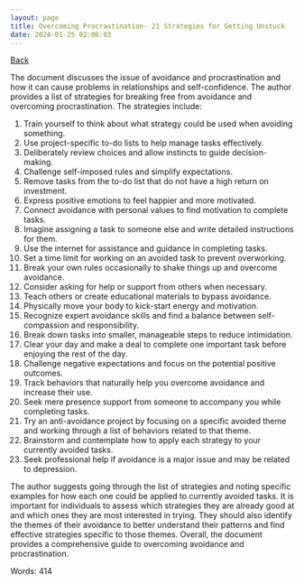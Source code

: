 ```yaml
---
layout: page
title: Overcoming Procrastination- 21 Strategies for Getting Unstuck
date: 2024-01-25 02:06:03
---
```


[Back](./)


The document discusses the issue of avoidance and procrastination and how it can cause problems in relationships and self-confidence. The author provides a list of strategies for breaking free from avoidance and overcoming procrastination. The strategies include:

1. Train yourself to think about what strategy could be used when avoiding something.
2. Use project-specific to-do lists to help manage tasks effectively.
3. Deliberately review choices and allow instincts to guide decision-making.
4. Challenge self-imposed rules and simplify expectations.
5. Remove tasks from the to-do list that do not have a high return on investment.
6. Express positive emotions to feel happier and more motivated.
7. Connect avoidance with personal values to find motivation to complete tasks.
8. Imagine assigning a task to someone else and write detailed instructions for them.
9. Use the internet for assistance and guidance in completing tasks.
10. Set a time limit for working on an avoided task to prevent overworking.
11. Break your own rules occasionally to shake things up and overcome avoidance.
12. Consider asking for help or support from others when necessary.
13. Teach others or create educational materials to bypass avoidance.
14. Physically move your body to kick-start energy and motivation.
15. Recognize expert avoidance skills and find a balance between self-compassion and responsibility.
16. Break down tasks into smaller, manageable steps to reduce intimidation.
17. Clear your day and make a deal to complete one important task before enjoying the rest of the day.
18. Challenge negative expectations and focus on the potential positive outcomes.
19. Track behaviors that naturally help you overcome avoidance and increase their use.
20. Seek mere presence support from someone to accompany you while completing tasks.
21. Try an anti-avoidance project by focusing on a specific avoided theme and working through a list of behaviors related to that theme.
22. Brainstorm and contemplate how to apply each strategy to your currently avoided tasks.
23. Seek professional help if avoidance is a major issue and may be related to depression.

The author suggests going through the list of strategies and noting specific examples for how each one could be applied to currently avoided tasks. It is important for individuals to assess which strategies they are already good at and which ones they are most interested in trying. They should also identify the themes of their avoidance to better understand their patterns and find effective strategies specific to those themes. Overall, the document provides a comprehensive guide to overcoming avoidance and procrastination.

Words: 414